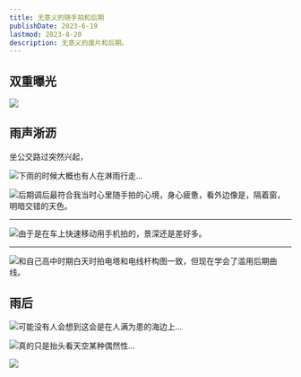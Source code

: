 ```yaml
---
title: 无意义的随手拍和后期
publishDate: 2023-6-19
lastmod: 2023-8-20
description: 无意义的废片和后期。
---
```


## 双重曝光

![](/static/images/author-cover.jpg)

## 雨声淅沥

坐公交路过突然兴起，

![下雨的时候大概也有人在淋雨行走...](/static/photos/1.jpg)


![后期调后最符合我当时心里随手拍的心境，身心疲惫，看外边像是，隔着窗，明暗交错的天色。](/static/photos/01.jpg)


---


![由于是在车上快速移动用手机拍的，景深还是差好多。](/static/photos/02.jpg)

---


![和自己高中时期白天时拍电塔和电线杆构图一致，但现在学会了滥用后期曲线。](/static/photos/03.jpg)


## 雨后



![可能没有人会想到这会是在人满为患的海边上...](/static/photos/04.jpg)


![真的只是抬头看天空某种偶然性...](/static/photos/05.jpg)

![](/static/photos/06.jpg)
